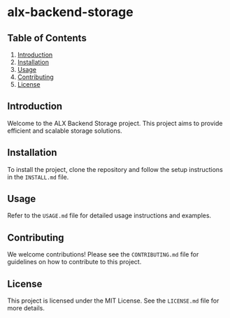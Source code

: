 # alx-backend-storage
## Table of Contents
1. [Introduction](#introduction)
2. [Installation](#installation)
3. [Usage](#usage)
4. [Contributing](#contributing)
5. [License](#license)

## Introduction
Welcome to the ALX Backend Storage project. This project aims to provide efficient and scalable storage solutions.

## Installation
To install the project, clone the repository and follow the setup instructions in the `INSTALL.md` file.

## Usage
Refer to the `USAGE.md` file for detailed usage instructions and examples.

## Contributing
We welcome contributions! Please see the `CONTRIBUTING.md` file for guidelines on how to contribute to this project.

## License
This project is licensed under the MIT License. See the `LICENSE.md` file for more details.
